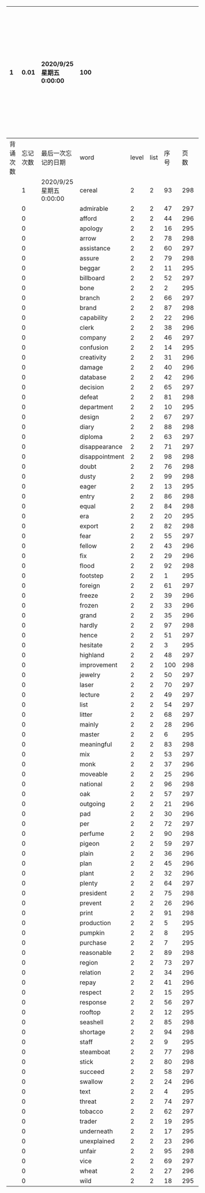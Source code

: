 |1|0.01|2020/9/25 星期五 0:00:00|100|||||本行表示本列表背诵次数，最后一次遗忘率和最后一次背诵时间||
|:--|:--|:--|:--|:--|:--|:--|:--|:--|:--|
|背诵次数|忘记次数|最后一次忘记的日期|word|level|list|序号|页数|备注|助记备注|
||1|2020/9/25 星期五 0:00:00|cereal|2|2|93|298|||
||0||admirable|2|2|47|297|||
||0||afford|2|2|44|296|||
||0||apology|2|2|16|295|||
||0||arrow|2|2|78|298|||
||0||assistance|2|2|60|297|||
||0||assure|2|2|79|298|||
||0||beggar|2|2|11|295|||
||0||billboard|2|2|52|297|||
||0||bone|2|2|2|295|||
||0||branch|2|2|66|297|||
||0||brand|2|2|87|298|||
||0||capability|2|2|22|296|||
||0||clerk|2|2|38|296|||
||0||company|2|2|46|297|||
||0||confusion|2|2|14|295|||
||0||creativity|2|2|31|296|||
||0||damage|2|2|40|296|||
||0||database|2|2|42|296|||
||0||decision|2|2|65|297|||
||0||defeat|2|2|81|298|||
||0||department|2|2|10|295|||
||0||design|2|2|67|297|||
||0||diary|2|2|88|298|||
||0||diploma|2|2|63|297|||
||0||disappearance|2|2|71|297|||
||0||disappointment|2|2|98|298|||
||0||doubt|2|2|76|298|||
||0||dusty|2|2|99|298|||
||0||eager|2|2|13|295|||
||0||entry|2|2|86|298|||
||0||equal|2|2|84|298|||
||0||era|2|2|20|295|||
||0||export|2|2|82|298|||
||0||fear|2|2|55|297|||
||0||fellow|2|2|43|296|||
||0||fix|2|2|29|296|||
||0||flood|2|2|92|298|||
||0||footstep|2|2|1|295|||
||0||foreign|2|2|61|297|||
||0||freeze|2|2|39|296|||
||0||frozen|2|2|33|296|||
||0||grand|2|2|35|296|||
||0||hardly|2|2|97|298|||
||0||hence|2|2|51|297|||
||0||hesitate|2|2|3|295|||
||0||highland|2|2|48|297|||
||0||improvement|2|2|100|298|||
||0||jewelry|2|2|50|297|||
||0||laser|2|2|70|297|||
||0||lecture|2|2|49|297|||
||0||list|2|2|54|297|||
||0||litter|2|2|68|297|||
||0||mainly|2|2|28|296|||
||0||master|2|2|6|295|||
||0||meaningful|2|2|83|298|||
||0||mix|2|2|53|297|||
||0||monk|2|2|37|296|||
||0||moveable|2|2|25|296|||
||0||national|2|2|96|298|||
||0||oak|2|2|57|297|||
||0||outgoing|2|2|21|296|||
||0||pad|2|2|30|296|||
||0||per|2|2|72|297|||
||0||perfume|2|2|90|298|||
||0||pigeon|2|2|59|297|||
||0||plain|2|2|36|296|||
||0||plan|2|2|45|296|||
||0||plant|2|2|32|296|||
||0||plenty|2|2|64|297|||
||0||president|2|2|75|298|||
||0||prevent|2|2|26|296|||
||0||print|2|2|91|298|||
||0||production|2|2|5|295|||
||0||pumpkin|2|2|8|295|||
||0||purchase|2|2|7|295|||
||0||reasonable|2|2|89|298|||
||0||region|2|2|73|297|||
||0||relation|2|2|34|296|||
||0||repay|2|2|41|296|||
||0||respect|2|2|15|295|||
||0||response|2|2|56|297|||
||0||rooftop|2|2|12|295|||
||0||seashell|2|2|85|298|||
||0||shortage|2|2|94|298|||
||0||staff|2|2|9|295|||
||0||steamboat|2|2|77|298|||
||0||stick|2|2|80|298|||
||0||succeed|2|2|58|297|||
||0||swallow|2|2|24|296|||
||0||text|2|2|4|295|||
||0||threat|2|2|74|297|||
||0||tobacco|2|2|62|297|||
||0||trader|2|2|19|295|||
||0||underneath|2|2|17|295|||
||0||unexplained|2|2|23|296|||
||0||unfair|2|2|95|298|||
||0||vice|2|2|69|297|||
||0||wheat|2|2|27|296|||
||0||wild|2|2|18|295|||
